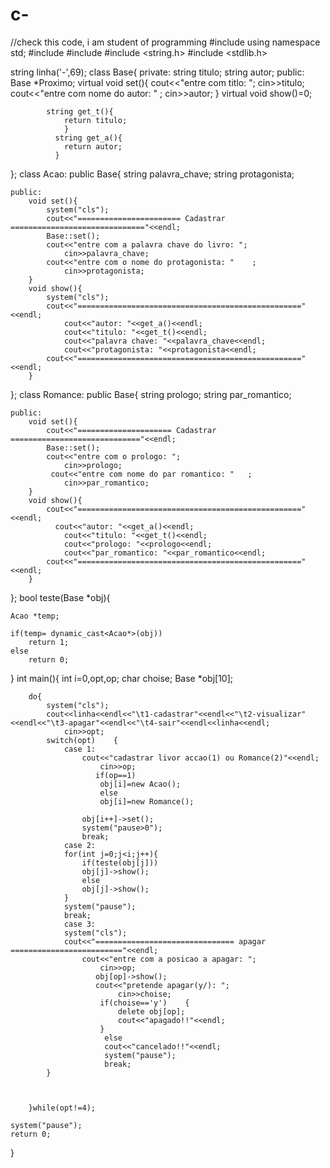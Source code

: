 # c-
//check this code, i am student of programming
#include <iostream>
using namespace std;
#include<string>
#include <typeinfo>
#include <string.h>
#include <stdlib.h>

string linha('-',69);
class Base{
    private:
        string titulo;
        string autor;
       public:
       Base *Proximo;
            virtual void set(){
                cout<<"entre com titlo: ";
                    cin>>titulo;
                 cout<<"entre com nome do autor: "  ;
                    cin>>autor;
            }
            virtual void show()=0;

            string get_t(){
                return titulo;
                }
              string get_a(){  
                return autor;
              }              
};
class Acao: public Base{
    string palavra_chave;
    string protagonista;

    public:
        void set(){
            system("cls");
            cout<<"======================= Cadastrar =============================="<<endl;
            Base::set();
            cout<<"entre com a palavra chave do livro: ";
                cin>>palavra_chave;
            cout<<"entre com o nome do protagonista: "    ;
                cin>>protagonista;  
        }
        void show(){
            system("cls");
            cout<<"=================================================="<<endl;
                cout<<"autor: "<<get_a()<<endl;
                cout<<"titulo: "<<get_t()<<endl;
                cout<<"palavra chave: "<<palavra_chave<<endl;
                cout<<"protagonista: "<<protagonista<<endl;
            cout<<"=================================================="<<endl;
        }

};
class Romance: public Base{
    string prologo;
    string par_romantico;

    public:
        void set(){
            cout<<"===================== Cadastrar ============================="<<endl;
            Base::set();
            cout<<"entre com o prologo: ";
                cin>>prologo;
             cout<<"entre com nome do par romantico: "   ;
                cin>>par_romantico;
        }
        void show(){
            cout<<"=================================================="<<endl;
              cout<<"autor: "<<get_a()<<endl;
                cout<<"titulo: "<<get_t()<<endl;
                cout<<"prologo: "<<prologo<<endl;
                cout<<"par_romantico: "<<par_romantico<<endl;
            cout<<"=================================================="<<endl;    
        }

};
bool teste(Base *obj){

    Acao *temp;

    if(temp= dynamic_cast<Acao*>(obj))
        return 1;
    else
        return 0;    

}
int main(){
    int i=0,opt,op;
    char choise;
    Base *obj[10];

        do{
            system("cls");
            cout<<linha<<endl<<"\t1-cadastrar"<<endl<<"\t2-visualizar"<<endl<<"\t3-apagar"<<endl<<"\t4-sair"<<endl<<linha<<endl;
                cin>>opt;
            switch(opt)    {
                case 1:
                    cout<<"cadastrar livor accao(1) ou Romance(2)"<<endl;
                        cin>>op;
                       if(op==1) 
                        obj[i]=new Acao();
                        else
                        obj[i]=new Romance();

                    obj[i++]->set();
                    system("pause>0");
                    break;
                case 2:    
                for(int j=0;j<i;j++){
                    if(teste(obj[j]))
                    obj[j]->show();
                    else
                    obj[j]->show();
                }
                system("pause");
                break;
                case 3:
                system("cls");
                cout<<"=============================== apagar ========================="<<endl;
                    cout<<"entre com a posicao a apagar: ";
                        cin>>op;
                       obj[op]->show();
                       cout<<"pretende apagar(y/): ";
                            cin>>choise;
                        if(choise=='y')    {
                            delete obj[op];
                            cout<<"apagado!!"<<endl;
                        }
                         else 
                         cout<<"cancelado!!"<<endl;
                         system("pause");
                         break;
            }

            

        }while(opt!=4);

    system("pause");
    return 0;
}
